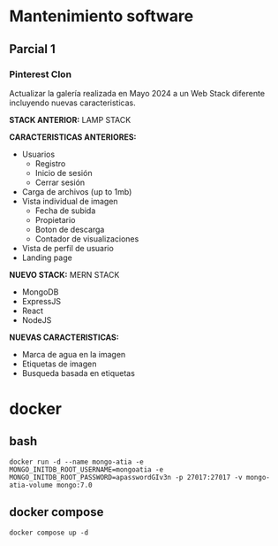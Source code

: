 # Mantenimiento software

## Parcial 1

### Pinterest Clon

Actualizar la galería realizada en Mayo 2024 a un Web Stack diferente incluyendo nuevas caracteristicas.

**STACK ANTERIOR:** LAMP STACK

**CARACTERISTICAS ANTERIORES:** 
- Usuarios
    - Registro 
    - Inicio de sesión
    - Cerrar sesión
- Carga de archivos (up to 1mb)
- Vista individual de imagen
    - Fecha de subida
    - Propietario
    - Boton de descarga
    - Contador de visualizaciones
- Vista de perfil de usuario
- Landing page

**NUEVO STACK:** MERN STACK
- MongoDB
- ExpressJS
- React
- NodeJS

**NUEVAS CARACTERISTICAS:**
- Marca de agua en la imagen
- Etiquetas de imagen
- Busqueda basada en etiquetas




# docker

## bash
```
docker run -d --name mongo-atia -e MONGO_INITDB_ROOT_USERNAME=mongoatia -e MONGO_INITDB_ROOT_PASSWORD=apasswordGIv3n -p 27017:27017 -v mongo-atia-volume mongo:7.0
```

## docker compose
```
docker compose up -d
```
